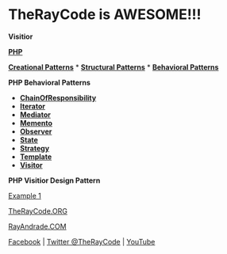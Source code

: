 # TheRayCode is AWESOME!!!

**Visitior**

**[PHP](../README.md)** 

**[Creational Patterns](../../Creational/README.md)** * **[Structural Patterns](../../Structural/README.md)** * **[Behavioral Patterns](../README.md)**

**PHP Behavioral Patterns**

* **[ChainOfResponsibility](../ChainOfResponsibility/README.md)**
* **[Iterator](../Iterator/README.md)**
* **[Mediator](../Mediator/README.md)**
* **[Memento](../Memento/README.md)**
* **[Observer](../Observer/README.md)**
* **[State](../State/README.md)**
* **[Strategy](../Strategy/README.md)**
* **[Template](../Template/README.md)**
* **[Visitor](./README.md)**

**PHP Visitior Design Pattern**

[Example 1](./V1/README.md)

[TheRayCode.ORG](https://www.TheRayCode.org)

[RayAndrade.COM](https://www.RayAndrade.com)

[Facebook](https://www.facebook.com/TheRayCode/) | [Twitter @TheRayCode](https://www.twitter.com/TheRayCode/) | [YouTube](https://www.youtube.com/AndradeRay/)
